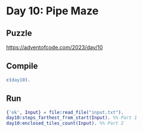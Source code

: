 # Day 10: Pipe Maze

## Puzzle

<https://adventofcode.com/2023/day/10>

## Compile

```erlang
c(day10).
```

## Run

```erlang
{'ok', Input} = file:read_file("input.txt").
day10:steps_farthest_from_start(Input). %% Part 1
day10:enclosed_tiles_count(Input). %% Part 2
```
